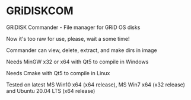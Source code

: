 # GRiDISKCOM
GRiDISK Commander - File manager for GRiD OS disks

Now it's too raw for use, please, wait a some time!

Commander can view, delete, extract, and make dirs in image


Needs MinGW x32 or x64 with Qt5 to compile in Windows

Needs Cmake with Qt5 to compile in Linux


Tested on latest MS Win10 x64 (x64 release), MS Win7 x64 (x32 release) and Ubuntu 20.04 LTS (x64 release)
